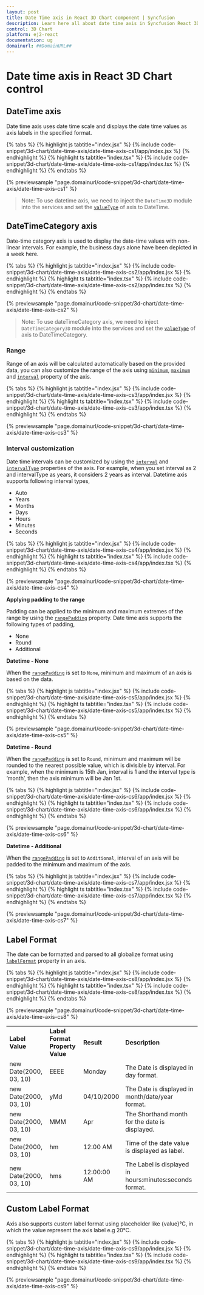 ```yaml
---
layout: post
title: Date Time axis in React 3D Chart component | Syncfusion
description: Learn here all about date time axis in Syncfusion React 3D Chart component of Syncfusion Essential JS 2 and more.
control: 3D Chart
platform: ej2-react
documentation: ug
domainurl: ##DomainURL##
---
```


# Date time axis in React 3D Chart control

## DateTime axis

Date time axis uses date time scale and displays the date time values as axis labels in the specified format.

{% tabs %}
{% highlight js tabtitle="index.jsx" %}
{% include code-snippet/3d-chart/date-time-axis/date-time-axis-cs1/app/index.jsx %}
{% endhighlight %}
{% highlight ts tabtitle="index.tsx" %}
{% include code-snippet/3d-chart/date-time-axis/date-time-axis-cs1/app/index.tsx %}
{% endhighlight %}
{% endtabs %}

{% previewsample "page.domainurl/code-snippet/3d-chart/date-time-axis/date-time-axis-cs1" %}

>Note: To use datetime axis, we need to inject the `DateTime3D` module into the services and set the [`valueType`](https://helpej2.syncfusion.com/react/documentation/api/chart3d/axis3DModel/#valuetype) of axis to DateTime.

## DateTimeCategory axis

Date-time category axis is used to display the date-time values with non-linear intervals. For example, the business days alone have been depicted in a week here.

{% tabs %}
{% highlight js tabtitle="index.jsx" %}
{% include code-snippet/3d-chart/date-time-axis/date-time-axis-cs2/app/index.jsx %}
{% endhighlight %}
{% highlight ts tabtitle="index.tsx" %}
{% include code-snippet/3d-chart/date-time-axis/date-time-axis-cs2/app/index.tsx %}
{% endhighlight %}
{% endtabs %}

{% previewsample "page.domainurl/code-snippet/3d-chart/date-time-axis/date-time-axis-cs2" %}

>Note: To use dateTimeCategory axis, we need to inject `DateTimeCategory3D` module into the services and set the [`valueType`](https://helpej2.syncfusion.com/react/documentation/api/chart3d/axis3DModel/#valuetype) of axis to DateTimeCategory.

### Range

Range of an axis will be calculated automatically based on the provided data, you can also customize the range of the axis using [`minimum`](https://helpej2.syncfusion.com/react/documentation/api/chart3d/axis3DModel/#minimum), [`maximum`](https://helpej2.syncfusion.com/react/documentation/api/chart3d/axis3DModel/#maximum) and [`interval`](https://helpej2.syncfusion.com/react/documentation/api/chart3d/axis3DModel/#interval) property of the axis.

{% tabs %}
{% highlight js tabtitle="index.jsx" %}
{% include code-snippet/3d-chart/date-time-axis/date-time-axis-cs3/app/index.jsx %}
{% endhighlight %}
{% highlight ts tabtitle="index.tsx" %}
{% include code-snippet/3d-chart/date-time-axis/date-time-axis-cs3/app/index.tsx %}
{% endhighlight %}
{% endtabs %}

{% previewsample "page.domainurl/code-snippet/3d-chart/date-time-axis/date-time-axis-cs3" %}

### Interval customization

Date time intervals can be customized by using the [`interval`](https://helpej2.syncfusion.com/react/documentation/api/chart3d/axis3DModel/#interval) and [`intervalType`](https://helpej2.syncfusion.com/react/documentation/api/chart3d/axis3DModel/#intervaltype) properties of the axis. For example, when you set interval as 2 and intervalType as years, it considers 2 years as interval. Datetime axis supports following interval types,

* Auto
* Years
* Months
* Days
* Hours
* Minutes
* Seconds

{% tabs %}
{% highlight js tabtitle="index.jsx" %}
{% include code-snippet/3d-chart/date-time-axis/date-time-axis-cs4/app/index.jsx %}
{% endhighlight %}
{% highlight ts tabtitle="index.tsx" %}
{% include code-snippet/3d-chart/date-time-axis/date-time-axis-cs4/app/index.tsx %}
{% endhighlight %}
{% endtabs %}

{% previewsample "page.domainurl/code-snippet/3d-chart/date-time-axis/date-time-axis-cs4" %}

**Applying padding to the range**

Padding can be applied to the minimum and maximum extremes of the range by using the [`rangePadding`](https://helpej2.syncfusion.com/react/documentation/api/chart3d/axis3DModel/#rangepadding) property. Date time axis supports the following types of padding,

* None
* Round
* Additional

**Datetime - None**

When the [`rangePadding`](https://helpej2.syncfusion.com/react/documentation/api/chart3d/axis3DModel/#rangepadding) is set to `None`, minimum and maximum of an axis is based on the data.

{% tabs %}
{% highlight js tabtitle="index.jsx" %}
{% include code-snippet/3d-chart/date-time-axis/date-time-axis-cs5/app/index.jsx %}
{% endhighlight %}
{% highlight ts tabtitle="index.tsx" %}
{% include code-snippet/3d-chart/date-time-axis/date-time-axis-cs5/app/index.tsx %}
{% endhighlight %}
{% endtabs %}

{% previewsample "page.domainurl/code-snippet/3d-chart/date-time-axis/date-time-axis-cs5" %}

**Datetime - Round**

When the [`rangePadding`](https://helpej2.syncfusion.com/react/documentation/api/chart3d/axis3DModel/#rangepadding) is set to `Round`, minimum and maximum will be rounded to the nearest possible value, which is divisible by interval. For example, when the minimum is 15th Jan, interval is 1 and the interval type is ‘month’, then the axis minimum will be Jan 1st.

{% tabs %}
{% highlight js tabtitle="index.jsx" %}
{% include code-snippet/3d-chart/date-time-axis/date-time-axis-cs6/app/index.jsx %}
{% endhighlight %}
{% highlight ts tabtitle="index.tsx" %}
{% include code-snippet/3d-chart/date-time-axis/date-time-axis-cs6/app/index.tsx %}
{% endhighlight %}
{% endtabs %}

{% previewsample "page.domainurl/code-snippet/3d-chart/date-time-axis/date-time-axis-cs6" %}

**Datetime - Additional**

When the [`rangePadding`](https://helpej2.syncfusion.com/react/documentation/api/chart3d/axis3DModel/#rangepadding) is set to `Additional`, interval of an axis will be padded to the minimum and maximum of the axis.

{% tabs %}
{% highlight js tabtitle="index.jsx" %}
{% include code-snippet/3d-chart/date-time-axis/date-time-axis-cs7/app/index.jsx %}
{% endhighlight %}
{% highlight ts tabtitle="index.tsx" %}
{% include code-snippet/3d-chart/date-time-axis/date-time-axis-cs7/app/index.tsx %}
{% endhighlight %}
{% endtabs %}

{% previewsample "page.domainurl/code-snippet/3d-chart/date-time-axis/date-time-axis-cs7" %}

## Label Format

The date can be formatted and parsed to all globalize format using [`labelFormat`](https://helpej2.syncfusion.com/react/documentation/api/chart3d/axis3DModel/#labelformat) property in an axis.

{% tabs %}
{% highlight js tabtitle="index.jsx" %}
{% include code-snippet/3d-chart/date-time-axis/date-time-axis-cs8/app/index.jsx %}
{% endhighlight %}
{% highlight ts tabtitle="index.tsx" %}
{% include code-snippet/3d-chart/date-time-axis/date-time-axis-cs8/app/index.tsx %}
{% endhighlight %}
{% endtabs %}

{% previewsample "page.domainurl/code-snippet/3d-chart/date-time-axis/date-time-axis-cs8" %}

<!-- markdownlint-disable MD033 -->
<table>
<tr>
<td><b>Label Value</b></td>
<td><b>Label Format Property Value</b></td>
<td><b>Result </b></td>
<td><b>Description </b></td>
</tr>
<tr>
<td>new Date(2000, 03, 10)</td>
<td>EEEE</td>
<td>Monday</td>
<td>The Date is displayed in day format.</td>
</tr>
<tr>
<td>new Date(2000, 03, 10)</td>
<td>yMd</td>
<td>04/10/2000</td>
<td>The Date is displayed in month/date/year format.</td>
</tr>
<tr>
<td>new Date(2000, 03, 10)</td>
<td> MMM </td>
<td>Apr</td>
<td>The Shorthand month for the date is displayed.</td>
</tr>
<tr>
<td>new Date(2000, 03, 10)</td>
<td>hm</td>
<td>12:00 AM</td>
<td>Time of the date value is displayed as label.</td>
</tr>
<tr>
<td>new Date(2000, 03, 10)</td>
<td>hms</td>
<td>12:00:00 AM</td>
<td>The Label is displayed in hours:minutes:seconds format.</td>
</tr>
</table>

## Custom Label Format

Axis also supports custom label format using placeholder like {value}°C, in which the value represent the axis label e.g 20°C.

{% tabs %}
{% highlight js tabtitle="index.jsx" %}
{% include code-snippet/3d-chart/date-time-axis/date-time-axis-cs9/app/index.jsx %}
{% endhighlight %}
{% highlight ts tabtitle="index.tsx" %}
{% include code-snippet/3d-chart/date-time-axis/date-time-axis-cs9/app/index.tsx %}
{% endhighlight %}
{% endtabs %}

{% previewsample "page.domainurl/code-snippet/3d-chart/date-time-axis/date-time-axis-cs9" %}
